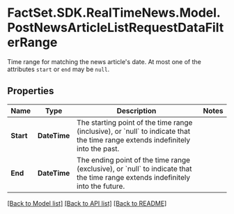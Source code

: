 # FactSet.SDK.RealTimeNews.Model.PostNewsArticleListRequestDataFilterRange
Time range for matching the news article's date. At most one of the attributes `start` or `end` may be `null`.

## Properties

Name | Type | Description | Notes
------------ | ------------- | ------------- | -------------
**Start** | **DateTime** | The starting point of the time range (inclusive), or &#x60;null&#x60; to indicate that the time range extends indefinitely into the past. | 
**End** | **DateTime** | The ending point of the time range (exclusive), or &#x60;null&#x60; to indicate that the time range extends indefinitely into the future. | 

[[Back to Model list]](../README.md#documentation-for-models) [[Back to API list]](../README.md#documentation-for-api-endpoints) [[Back to README]](../README.md)

